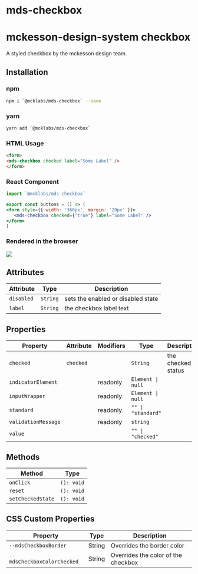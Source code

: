 # mds-checkbox

# mckesson-design-system checkbox
A styled checkbox by the mckesson design team.

## Installation

### npm
```bash
npm i `@mcklabs/mds-checkbox` --save
```

### yarn
```bash
yarn add `@mcklabs/mds-checkbox`
```

### HTML Usage
```html
<form>
<mds-checkbox checked label="Some Label" />
</form>
```

### React Component
```jsx
import `@mcklabs/mds-checkbox`

export const buttons = () => (
<form style={{ width: '360px', margin: '20px' }}>
   <mds-checkbox checked={"true"} label="Some Label" />
</form>
)
```

### Rendered in the browser

![](samples/checkbox.png)
<br/>

## Attributes

| Attribute  | Type     | Description                        |
|------------|----------|------------------------------------|
| `disabled` | `String` | sets the enabled or disabled state |
| `label`    | `String` | the checkbox label text            |

## Properties

| Property            | Attribute | Modifiers | Type               | Description        |
|---------------------|-----------|-----------|--------------------|--------------------|
| `checked`           | `checked` |           | `String`           | the checked status |
| `indicatorElement`  |           | readonly  | `Element \| null`  |                    |
| `inputWrapper`      |           | readonly  | `Element \| null`  |                    |
| `standard`          |           | readonly  | `"" \| "standard"` |                    |
| `validationMessage` |           | readonly  | `string`           |                    |
| `value`             |           |           | `"" \| "checked"`  |                    |

## Methods

| Method            | Type       |
|-------------------|------------|
| `onClick`         | `(): void` |
| `reset`           | `(): void` |
| `setCheckedState` | `(): void` |

## CSS Custom Properties

| Property                    | Type   | Description                         |
|-----------------------------|--------|-------------------------------------|
| `--mdsCheckboxBorder`       | String | Overrides the border color          |
| `--mdsCheckboxColorChecked` | String | Overrides the color of the checkbox |
